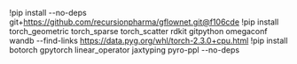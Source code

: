 

!pip install --no-deps git+https://github.com/recursionpharma/gflownet.git@f106cde
!pip install torch_geometric torch_sparse torch_scatter rdkit gitpython omegaconf wandb --find-links https://data.pyg.org/whl/torch-2.3.0+cpu.html
!pip install botorch gpytorch linear_operator jaxtyping pyro-ppl --no-deps